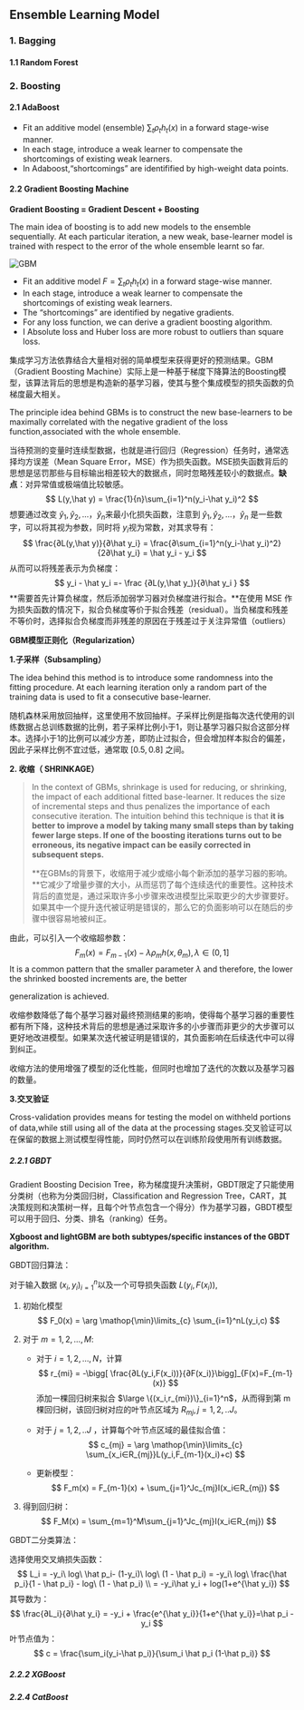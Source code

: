 ## Ensemble Learning Model

### 1. Bagging

#### 1.1 Random Forest

### 2. Boosting

#### 2.1 AdaBoost

- Fit an additive model (ensemble) $\sum_tρ_th_t(x)$ in a forward stage-wise manner.
- In each stage, introduce a weak learner to compensate the shortcomings of existing weak learners.
- In Adaboost,“shortcomings” are identifified by high-weight data points.

#### 2.2 Gradient Boosting Machine

**Gradient Boosting  = Gradient Descent  + Boosting**

The main idea of boosting is to add new models to the ensemble sequentially. At each particular iteration, a new weak, base-learner model is trained with respect to the error of the whole ensemble learnt so far. 

![GBM](D:\Typora\Notes\NLP\经典模型\GBM.png)

- Fit an additive model $F=\sum_tρ_th_t(x)$ in a forward stage-wise manner.
- In each stage, introduce a weak learner to compensate the shortcomings of existing weak learners.
- The “shortcomings” are identified by negative gradients.
- For any loss function, we can derive a gradient boosting algorithm.
- I Absolute loss and Huber loss are more robust to outliers than square loss.

​	集成学习方法依靠结合大量相对弱的简单模型来获得更好的预测结果。GBM（Gradient Boosting Machine）实际上是一种基于梯度下降算法的Boosting模型，该算法背后的思想是构造新的基学习器，使其与整个集成模型的损失函数的负梯度最大相关。

The principle idea behind GBMs is to construct the new base-learners to be maximally correlated with the negative gradient of the loss function,associated with the whole ensemble.

​	当待预测的变量时连续型数据，也就是进行回归（Regression）任务时，通常选择均方误差（Mean Square Error，MSE）作为损失函数。MSE损失函数背后的思想是惩罚那些与目标输出相差较大的数据点，同时忽略残差较小的数据点。**缺点**：对异常值或极端值比较敏感。	
$$
L(y,\hat y) = \frac{1}{n}\sum_{i=1}^n(y_i-\hat y_i)^2
$$
想要通过改变 $\hat y_1,\hat y_2,…，\hat y_n$来最小化损失函数，注意到  $\hat y_1,\hat y_2,…，\hat y_n$ 是一些数字，可以将其视为参数，同时将 $y_i$视为常数，对其求导有：
$$
\frac{∂L(y,\hat y)}{∂\hat y_i} = \frac{∂\sum_{i=1}^n(y_i-\hat y_i)^2}{2∂\hat y_i} = \hat y_i  - y_i
$$
从而可以将残差表示为负梯度：
$$
y_i - \hat y_i =- \frac {∂L(y,\hat y_)}{∂\hat y_i }
$$
**需要首先计算负梯度，然后添加弱学习器对负梯度进行拟合。**在使用 MSE 作为损失函数的情况下，拟合负梯度等价于拟合残差（residual）。当负梯度和残差不等价时，选择拟合负梯度而非残差的原因在于残差过于关注异常值（outliers）

**GBM模型正则化（Regularization）**

**1.子采样（Subsampling）**

The idea behind this method is to introduce some randomness into the fitting procedure. At each learning iteration only a random part of the training data is used to fit a consecutive base-learner. 

随机森林采用放回抽样，这里使用不放回抽样。子采样比例是指每次迭代使用的训练数据占总训练数据的比例，若子采样比例小于1，则让基学习器只拟合这部分样本。选择小于1的比例可以减少方差，即防止过拟合，但会增加样本拟合的偏差，因此子采样比例不宜过低，通常取 $[0.5,0.8]$ 之间。

**2. 收缩（ SHRINKAGE）**

> In the context of GBMs, shrinkage is used for reducing, or shrinking, the impact of each additional fitted base-learner. It reduces the size of incremental steps and thus penalizes the importance of each consecutive iteration. The intuition behind this technique is that **it is better to improve a model by taking many small steps than by taking fewer large steps. If one of the boosting iterations turns out to be erroneous, its negative impact can be easily corrected in subsequent steps.**
>
> **在GBMs的背景下，收缩用于减少或缩小每个新添加的基学习器的影响。**它减少了增量步骤的大小，从而惩罚了每个连续迭代的重要性。这种技术背后的直觉是，通过采取许多小步骤来改进模型比采取更少的大步骤要好。如果其中一个提升迭代被证明是错误的，那么它的负面影响可以在随后的步骤中很容易地被纠正。

由此，可以引入一个收缩超参数：
$$
F_m(x) = F_{m-1}(x) - \lambda ρ_mh(x, θ_m), \lambda ∈ (0, 1]
$$
It is a common pattern that the smaller parameter *λ* and therefore, the lower the shrinked boosted increments are, the better

generalization is achieved.

收缩参数降低了每个基学习器对最终预测结果的影响，使得每个基学习器的重要性都有所下降，这种技术背后的思想是通过采取许多的小步骤而非更少的大步骤可以更好地改进模型。如果某次迭代被证明是错误的，其负面影响在后续迭代中可以得到纠正。

收缩方法的使用增强了模型的泛化性能，但同时也增加了迭代的次数以及基学习器的数量。

**3.交叉验证**

Cross-validation provides means for testing the model on withheld portions of data,while still using all of the data at the processing stages.交叉验证可以在保留的数据上测试模型得性能，同时仍然可以在训练阶段使用所有训练数据。

##### 2.2.1 GBDT

Gradient Boosting Decision Tree，称为梯度提升决策树，GBDT限定了只能使用分类树（也称为分类回归树，Classification and Regression Tree，CART，其决策规则和决策树一样，且每个叶节点包含一个得分）作为基学习器，GBDT模型可以用于回归、分类、排名（ranking）任务。

**Xgboost and lightGBM are both subtypes/specific instances of the GBDT algorithm.**

GBDT回归算法：

对于输入数据 ${(x_i,y_i)}_{i=1}^n$以及一个可导损失函数 $L(y_i,F(x_i))$,

1. 初始化模型
   $$
   F_0(x) =  \arg \mathop{\min}\limits_{c} \sum_{i=1}^nL(y_i,c)
   $$

2. 对于 $m = 1,2,…,M$:

   - 对于 $i=1,2,…,N$，计算
     $$
     r_{mi} = -\bigg[ \frac{∂L(y_i,F(x_i))}{∂F(x_i)}\bigg]_{F(x)=F_{m-1}(x)}
     $$
     添加一棵回归树来拟合 $\large \{(x_i,r_{mi})\}_{i=1}^n$，从而得到第 m 棵回归树，该回归树对应的叶节点区域为 $R_{mj},j = 1 , 2 , . . J$。

   - 对于 $j = 1 , 2 , . . J$ ，计算每个叶节点区域的最佳拟合值：
     $$
     c_{mj} =  \arg \mathop{\min}\limits_{c} \sum_{x_i∈R_{mj}}L(y_i,F_{m-1}(x_i)+c)
     $$

   - 更新模型：
     $$
     F_m(x) = F_{m-1}(x) + \sum_{j=1}^Jc_{mj}I(x_i∈R_{mj})
     $$
     

3. 得到回归树：
   $$
   F_M(x) = \sum_{m=1}^M\sum_{j=1}^Jc_{mj}I(x_i∈R_{mj})
   $$

GBDT二分类算法：

选择使用交叉熵损失函数： 
$$
L_i = -y_i\ log\ \hat p_i- (1-y_i)\ log\ (1 - \hat p_i) = -y_i\ log\ \frac{\hat p_i}{1 - \hat p_i} -  log\ (1 - \hat p_i) \\
= -y_i\hat y_i + log(1+e^{\hat y_i})
$$
其导数为：
$$
\frac{∂L_i}{∂\hat y_i} = -y_i + \frac{e^{\hat y_i}}{1+e^{\hat y_i}}=\hat p_i -y_i
$$
叶节点值为：
$$
c = \frac{\sum_i(y_i-\hat p_i)}{\sum_i \hat p_i (1-\hat p_i)}
$$


##### 2.2.2 XGBoost 

##### 2.2.4 CatBoost

